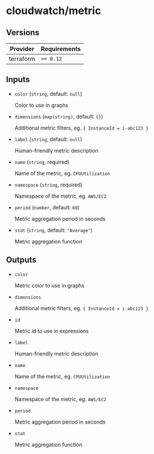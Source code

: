 # cloudwatch/metric

<!-- BEGIN_TF_DOCS -->

## Versions

| Provider  | Requirements |
| --------- | ------------ |
| terraform | `>= 0.12`    |

## Inputs

- `color` (`string`, default: `null`)

  Color to use in graphs

- `dimensions` (`map(string)`, default: `{}`)

  Additional metric filters, eg. `{ InstanceId = i-abc123 }`

- `label` (`string`, default: `null`)

  Human-friendly metric description

- `name` (`string`, required)

  Name of the metric, eg. `CPUUtilization`

- `namespace` (`string`, required)

  Namespace of the metric, eg. `AWS/EC2`

- `period` (`number`, default: `60`)

  Metric aggregation period in seconds

- `stat` (`string`, default: `"Average"`)

  Metric aggregation function

## Outputs

- `color`

  Metric color to use in graphs

- `dimensions`

  Additional metric filters, eg. `{ InstanceId = i-abc123 }`

- `id`

  Metric id to use in expressions

- `label`

  Human-friendly metric description

- `name`

  Name of the metric, eg. `CPUUtilization`

- `namespace`

  Namespace of the metric, eg. `AWS/EC2`

- `period`

  Metric aggregation period in seconds

- `stat`

  Metric aggregation function
